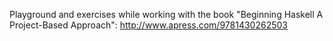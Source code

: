 Playground and exercises while working with the book "Beginning Haskell
A Project-Based Approach": http://www.apress.com/9781430262503
